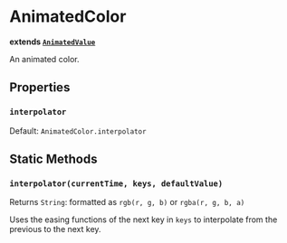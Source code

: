 # AnimatedColor
**extends [`AnimatedValue`](AnimatedValue.md)**

An animated color.

## Properties
### `interpolator`
Default: `AnimatedColor.interpolator`

## Static Methods
### `interpolator(currentTime, keys, defaultValue)`
Returns `String`: formatted as `rgb(r, g, b)` or `rgba(r, g, b, a)`

Uses the easing functions of the next key in `keys` to interpolate from the previous to the next key.
